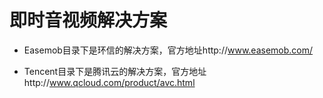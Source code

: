 即时音视频解决方案
==================


 - Easemob目录下是环信的解决方案，官方地址http://www.easemob.com/
 
 - Tencent目录下是腾讯云的解决方案，官方地址http://www.qcloud.com/product/avc.html
